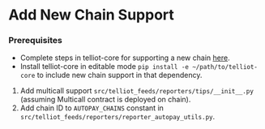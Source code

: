 # Add New Chain Support

### Prerequisites
- Complete steps in telliot-core for supporting a new chain [here](https://tellor-io.github.io/telliot-core/add-chain/).
- Install telliot-core in editable mode `pip install -e ~/path/to/telliot-core` to include new chain support in that dependency.

1. Add multicall support `src/telliot_feeds/reporters/tips/__init__.py` (assuming Multicall contract is deployed on chain).
2. Add chain ID to `AUTOPAY_CHAINS` constant in `src/telliot_feeds/reporters/reporter_autopay_utils.py`.
